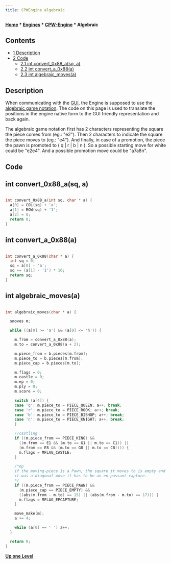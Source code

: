 ```yaml
---
title: CPWEngine algebraic
---
```

**[Home](Home "Home") * [Engines](Engines "Engines") * [CPW-Engine](CPW-Engine "CPW-Engine") * Algebraic**

## Contents

- [1 Description](#description)
- [2 Code](#code)
  - [2.1 int convert_0x88_a(sq, a)](#int-convert-0x88-a.28sq.2c-a.29)
  - [2.2 int convert_a_0x88(a)](#int-convert-a-0x88.28a.29)
  - [2.3 int algebraic_moves(a)](#int-algebraic-moves.28a.29)

## Description

When communicating with the [GUI](GUI "GUI"), the Engine is supposed to use the [algebraic game notation](Algebraic_Chess_Notation "Algebraic Chess Notation"). The code on this page is used to translate the positions in the engine native form to the GUI friendly representation and back again.

The algebraic game notation first has 2 characters representing the square the piece comes from (eg.: "e2"). Then 2 characters to indicate the square the piece moves to (eg.: "e4"). And finally, in case of a promotion, the piece the pawn is promoted to ( q | r | b | n ). So a possible starting move for white could be "e2e4". And a possible promotion move could be "a7a8n".

## Code

## int convert_0x88_a(sq, a)

```C++

int convert_0x88_a(int sq, char * a) {
  a[0] = COL(sq) + 'a';
  a[1] = ROW(sq) + '1';
  a[2] = 0;
  return 0;
}

```

## int convert_a_0x88(a)

```C++

int convert_a_0x88(char * a) {
  int sq = 0;
  sq = a[0] - 'a';
  sq += (a[1] - '1') * 16;
  return sq;
}

```

## int algebraic_moves(a)

```C++

int algebraic_moves(char * a) {

  smoves m;

  while ((a[0] >= 'a') && (a[0] <= 'h')) {

    m.from = convert_a_0x88(a);
    m.to = convert_a_0x88(a + 2);

    m.piece_from = b.pieces[m.from];
    m.piece_to = b.pieces[m.from];
    m.piece_cap = b.pieces[m.to];

    m.flags = 0;
    m.castle = 0;
    m.ep = 0;
    m.ply = 0;
    m.score = 0;

    switch (a[4]) {
    case 'q': m.piece_to = PIECE_QUEEN; a++; break;
    case 'r': m.piece_to = PIECE_ROOK; a++; break;
    case 'b': m.piece_to = PIECE_BISHOP; a++; break;
    case 'n': m.piece_to = PIECE_KNIGHT; a++; break;
    }

    //castling
    if ((m.piece_from == PIECE_KING) &&
      ((m.from == E1 && (m.to == G1 || m.to == C1)) ||
      (m.from == E8 && (m.to == G8 || m.to == C8)))) {
      m.flags = MFLAG_CASTLE;
    }

    /*ep
    if the moving-piece is a Pawn, the square it moves to is empty and
    it was a diagonal move it has to be an en-passant capture.
    */
    if ((m.piece_from == PIECE_PAWN) &&
      (m.piece_cap == PIECE_EMPTY) &&
      ((abs(m.from - m.to) == 15) || (abs(m.from - m.to) == 17))) {
      m.flags = MFLAG_EPCAPTURE;
    }

    move_make(m);
    a += 4;

    while (a[0] == ' ') a++;
  }

  return 0;
}

```

**[Up one Level](CPW-Engine "CPW-Engine")**

